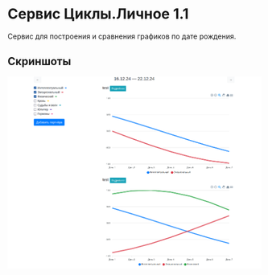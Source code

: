 # Сервис Циклы.Личное 1.1

Сервис для построения и сравнения графиков по дате рождения.

## Скриншоты

![screenshot](assets/screenshot.png)
